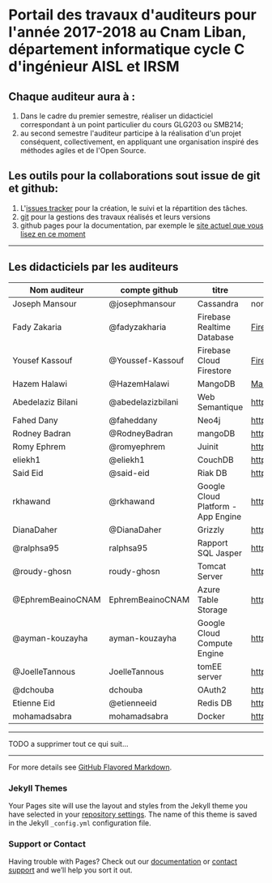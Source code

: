 
# Portail des travaux d'auditeurs pour l'année 2017-2018 au Cnam Liban, département informatique cycle C d'ingénieur AISL et IRSM


## Chaque auditeur aura à :

1. Dans le cadre du premier semestre, réaliser un didacticiel correspondant à un point particulier du cours GLG203 ou SMB214;
2. au second semestre l'auditeur participe à la réalisation d'un projet conséquent, collectivement, en appliquant une organisation inspiré des méthodes agiles et de l'Open Source.

## Les outils pour la collaborations sout issue de git et github:
1. L'[issues tracker](https://github.com/ISSAE/cyclec2018/issues) pour la création, le suivi et la répartition des tâches.
2. [git](https://git-scm.com/docs/gittutorial) pour la gestions des travaux réalisés et leurs versions
3. github pages pour la documentation, par exemple le [site actuel que vous lisez en ce moment](http://issae.github.io/cyclec2018)

----

## Les didacticiels par les auditeurs

Nom auditeur | compte github | titre | référence projet 
-------------|---------------|-------| ----------------
Joseph Mansour | @josephmansour | Cassandra | none yet!
Fady Zakaria | @fadyzakharia | Firebase Realtime Database | [Firebase Fady](https://github.com/fadyzakharia/projetC1)
Yousef Kassouf | @Youssef-Kassouf | Firebase Cloud Firestore | [Firebase Cloud Firestore Youssef](https://github.com/Youssef-Kassouf/CNAM-ProjetC1-2018)
Hazem Halawi| @HazemHalawi | MangoDB | [MangoDB Hazem](https://github.com/HazemHalawi/cyclec-2018)
Abedelaziz Bilani | @abedelazizbilani | Web Semantique | https://github.com/abedelazizbilani/C1-2018
Fahed Dany | @faheddany | Neo4j | https://github.com/faheddany/neo4j-cyclec
Rodney Badran | @RodneyBadran  | mangoDB | https://github.com/RodneyBadran/sujet-3
Romy Ephrem | @romyephrem | Juinit | https://github.com/romyephrem/C1projet2018
eliekh1 | @eliekh1 |  CouchDB | https://github.com/eliekh1/Project-C1-2018
Said Eid | @said-eid | Riak DB | https://github.com/said-eid/ProjetC1-2018
rkhawand | @rkhawand | Google Cloud Platform - App Engine | https://github.com/rkhawand/Projet-SMB214-2018
DianaDaher | @DianaDaher | Grizzly | https://github.com/DianaDaher/PROJETC1-2018
@ralphsa95 | ralphsa95 | Rapport SQL Jasper | https://github.com/ralphsa95/ProjetC12018/blob/master/README.md
@roudy-ghosn | roudy-ghosn | Tomcat Server | https://github.com/roudy-ghosn/ProjetC1
@EphremBeainoCNAM | EphremBeainoCNAM | Azure Table Storage | https://github.com/EphremBeainoCNAM/ProjetC1-2018
@ayman-kouzayha | ayman-kouzayha  | Google Cloud Compute Engine | https://github.com/ayman-kouzayha/Google_Cloud_Compute_Engine
@JoelleTannous | JoelleTannous | tomEE server | https://github.com/JoelleTannous/projet-C1-2018
@dchouba | dchouba |  OAuth2 | https://github.com/dchouba/oauth2-Cyclec
Etienne Eid | @etienneeid | Redis DB | https://github.com/etienneeid/CNAM-ProjetC1-2018
mohamadsabra | mohamadsabra | Docker | https://github.com/mohamadsabra/GLG203


------------------------

TODO a supprimer tout ce qui suit... 


---

For more details see [GitHub Flavored Markdown](https://guides.github.com/features/mastering-markdown/).

### Jekyll Themes

Your Pages site will use the layout and styles from the Jekyll theme you have selected in your [repository settings](https://github.com/ISSAE/cyclec2018/settings). The name of this theme is saved in the Jekyll `_config.yml` configuration file.

### Support or Contact

Having trouble with Pages? Check out our [documentation](https://help.github.com/categories/github-pages-basics/) or [contact support](https://github.com/contact) and we’ll help you sort it out.
